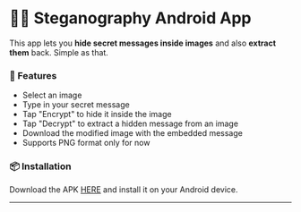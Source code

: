 # 🕵️‍♂️ Steganography Android App

This app lets you **hide secret messages inside images** and also **extract them** back. Simple as that.

### 🔐 Features

- Select an image
- Type in your secret message
- Tap "Encrypt" to hide it inside the image
- Tap "Decrypt" to extract a hidden message from an image
- Download the modified image with the embedded message
- Supports PNG format only for now

### 📦 Installation

 Download the APK [HERE](https://github.com/ultfone/Steganography/releases/download/alpha/app-debug.apk) and install it on your Android device.

---
